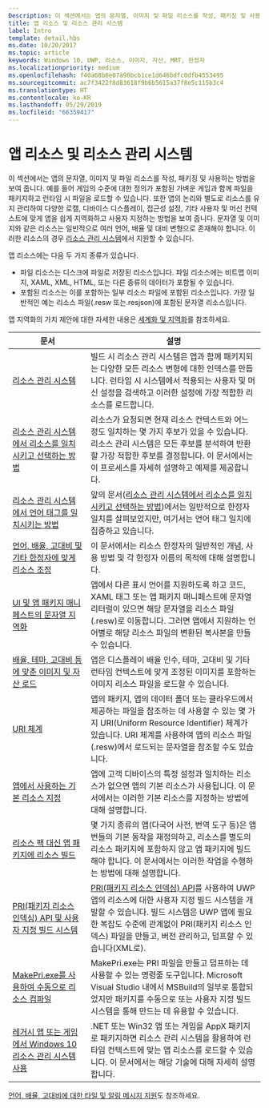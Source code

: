 ```yaml
---
Description: 이 섹션에서는 앱의 문자열, 이미지 및 파일 리소스를 작성, 패키징 및 사용하는 방법을 보여 줍니다.
title: 앱 리소스 및 리소스 관리 시스템
label: Intro
template: detail.hbs
ms.date: 10/20/2017
ms.topic: article
keywords: Windows 10, UWP, 리소스, 이미지, 자산, MRT, 한정자
ms.localizationpriority: medium
ms.openlocfilehash: f40a68b6e07a90bcb1ce1d646bdfc0dfb4553495
ms.sourcegitcommit: ac7f3422f8d83618f9b6b5615a37f8e5c115b3c4
ms.translationtype: HT
ms.contentlocale: ko-KR
ms.lasthandoff: 05/29/2019
ms.locfileid: "66359417"
---
```

# <a name="app-resources-and-the-resource-management-system"></a>앱 리소스 및 리소스 관리 시스템


이 섹션에서는 앱의 문자열, 이미지 및 파일 리소스를 작성, 패키징 및 사용하는 방법을 보여 줍니다. 예를 들어 게임의 수준에 대한 정의가 포함된 가벼운 게임과 함께 파일을 패키지하고 런타임 시 파일을 로드할 수 있습니다. 또한 앱의 논리와 별도로 리소스를 유지 관리하여 다양한 로캘, 디바이스 디스플레이, 접근성 설정, 기타 사용자 및 머신 컨텍스트에 맞게 앱을 쉽게 지역화하고 사용자 지정하는 방법을 보여 줍니다. 문자열 및 이미지와 같은 리소스는 일반적으로 여러 언어, 배율 및 대비 변형으로 존재해야 합니다. 이러한 리소스의 경우 [리소스 관리 시스템](resource-management-system.md)에서 지원할 수 있습니다.

앱 리소스에는 다음 두 가지 종류가 있습니다.
- 파일 리소스는 디스크에 파일로 저장된 리소스입니다. 파일 리소스에는 비트맵 이미지, XAML, XML, HTML, 또는 다른 종류의 데이터가 포함될 수 있습니다.
- 포함된 리소스는 이를 포함하는 일부 리소스 파일에 포함된 리소스입니다. 가장 일반적인 예는 리소스 파일(.resw 또는.resjson)에 포함된 문자열 리소스입니다.

앱 지역화의 가치 제안에 대한 자세한 내용은 [세계화 및 지역화](../design/globalizing/globalizing-portal.md)를 참조하세요.

| 문서 | 설명 |
|---------|-------------|
| [리소스 관리 시스템](resource-management-system.md) | 빌드 시 리소스 관리 시스템은 앱과 함께 패키지되는 다양한 모든 리소스 변형에 대한 인덱스를 만듭니다. 런타임 시 시스템에서 적용되는 사용자 및 머신 설정을 검색하고 이러한 설정에 가장 적합한 리소스를 로드합니다. |
| [리소스 관리 시스템에서 리소스를 일치시키고 선택하는 방법](how-rms-matches-and-chooses-resources.md) | 리소스가 요청되면 현재 리소스 컨텍스트와 어느 정도 일치하는 몇 가지 후보가 있을 수 있습니다. 리소스 관리 시스템은 모든 후보를 분석하여 반환할 가장 적합한 후보를 결정합니다. 이 문서에서는 이 프로세스를 자세히 설명하고 예제를 제공합니다. |
| [리소스 관리 시스템에서 언어 태그를 일치시키는 방법](how-rms-matches-lang-tags.md) | 앞의 문서([리소스 관리 시스템에서 리소스를 일치시키고 선택하는 방법](how-rms-matches-and-chooses-resources.md))에서는 일반적으로 한정자 일치를 살펴보았지만, 여기서는 언어 태그 일치에 집중하고 있습니다. |
| [언어, 배율, 고대비 및 기타 한정자에 맞게 리소스 조정](tailor-resources-lang-scale-contrast.md) | 이 문서에서는 리소스 한정자의 일반적인 개념, 사용 방법 및 각 한정자 이름의 목적에 대해 설명합니다. |
| [UI 및 앱 패키지 매니페스트의 문자열 지역화](localize-strings-ui-manifest.md) | 앱에서 다른 표시 언어를 지원하도록 하고 코드, XAML 태그 또는 앱 패키지 매니페스트에 문자열 리터럴이 있으면 해당 문자열을 리소스 파일(.resw)로 이동합니다. 그러면 앱에서 지원하는 언어별로 해당 리소스 파일의 변환된 복사본을 만들 수 있습니다. |
| [배율, 테마, 고대비 등에 맞춘 이미지 및 자산 로드](images-tailored-for-scale-theme-contrast.md) | 앱은 디스플레이 배율 인수, 테마, 고대비 및 기타 런타임 컨텍스트에 맞게 조정된 이미지를 포함하는 이미지 리소스 파일을 로드할 수 있습니다. |
| [URI 체계](uri-schemes.md) | 앱의 패키지, 앱의 데이터 폴더 또는 클라우드에서 제공하는 파일을 참조하는 데 사용할 수 있는 몇 가지 URI(Uniform Resource Identifier) 체계가 있습니다. URI 체계를 사용하여 앱의 리소스 파일(.resw)에서 로드되는 문자열을 참조할 수도 있습니다. |
| [앱에서 사용하는 기본 리소스 지정](specify-default-resources-installed.md) | 앱에 고객 디바이스의 특정 설정과 일치하는 리소스가 없으면 앱의 기본 리소스가 사용됩니다. 이 문서에서는 이러한 기본 리소스를 지정하는 방법에 대해 설명합니다. |
| [리소스 팩 대신 앱 패키지에 리소스 빌드](build-resources-into-app-package.md) | 몇 가지 종류의 앱(다국어 사전, 번역 도구 등)은 앱 번들의 기본 동작을 재정의하고, 리소스를 별도의 리소스 패키지에 포함하지 않고 앱 패키지에 빌드해야 합니다. 이 문서에서는 이러한 작업을 수행하는 방법에 대해 설명합니다. |
| [PRI(패키지 리소스 인덱싱) API 및 사용자 지정 빌드 시스템](pri-apis-custom-build-systems.md) | [PRI(패키지 리소스 인덱싱) API](https://docs.microsoft.com/windows/desktop/menurc/pri-indexing-reference)를 사용하여 UWP 앱의 리소스에 대한 사용자 지정 빌드 시스템을 개발할 수 있습니다. 빌드 시스템은 UWP 앱에 필요한 복잡도 수준에 관계없이 PRI(패키지 리소스 인덱스) 파일을 만들고, 버전 관리하고, 덤프할 수 있습니다(XML로). |
| [MakePri.exe를 사용하여 수동으로 리소스 컴파일](compile-resources-manually-with-makepri.md) | MakePri.exe는 PRI 파일을 만들고 덤프하는 데 사용할 수 있는 명령줄 도구입니다. Microsoft Visual Studio 내에서 MSBuild의 일부로 통합되었지만 패키지를 수동으로 또는 사용자 지정 빌드 시스템을 통해 만드는 데 유용할 수 있습니다. |
| [레거시 앱 또는 게임에서 Windows 10 리소스 관리 시스템 사용](using-mrt-for-converted-desktop-apps-and-games.md) | .NET 또는 Win32 앱 또는 게임을 AppX 패키지로 패키지하면 리소스 관리 시스템을 활용하여 런타임 컨텍스트에 맞는 앱 리소스를 로드할 수 있습니다. 이 문서에서는 해당 기술에 대해 자세히 설명합니다. |

[언어, 배율, 고대비에 대한 타일 및 알림 메시지 지원](../design/shell/tiles-and-notifications/tile-toast-language-scale-contrast.md)도 참조하세요.
